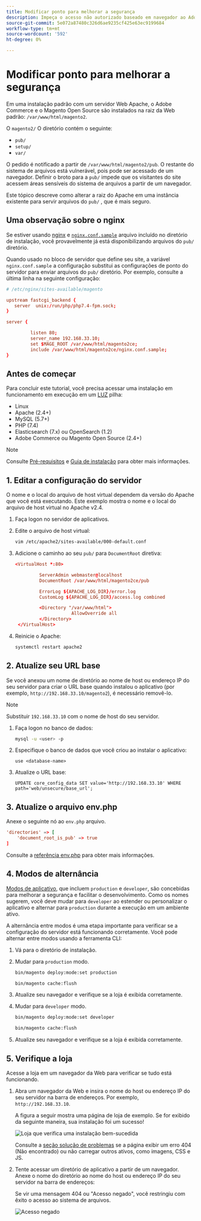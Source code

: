 ```yaml
---
title: Modificar ponto para melhorar a segurança
description: Impeça o acesso não autorizado baseado em navegador ao Adobe Commerce ou ao sistema de arquivos Magento Open Source no local.
source-git-commit: 5e072a87480c326d6ae9235cf425e63ec9199684
workflow-type: tm+mt
source-wordcount: '592'
ht-degree: 0%

---
```



# Modificar ponto para melhorar a segurança

Em uma instalação padrão com um servidor Web Apache, o Adobe Commerce e o Magento Open Source são instalados na raiz da Web padrão: `/var/www/html/magento2`.

O `magento2/` O diretório contém o seguinte:

- `pub/`
- `setup/`
- `var/`

O pedido é notificado a partir de `/var/www/html/magento2/pub`. O restante do sistema de arquivos está vulnerável, pois pode ser acessado de um navegador.
Definir o broto para a `pub/` impede que os visitantes do site acessem áreas sensíveis do sistema de arquivos a partir de um navegador.

Este tópico descreve como alterar a raiz do Apache em uma instância existente para servir arquivos do `pub/` , que é mais seguro.

## Uma observação sobre o nginx

Se estiver usando [nginx](../prerequisites/web-server/nginx.md) e [`nginx.conf.sample`](https://github.com/magento/magento2/blob/2.4/nginx.conf.sample) arquivo incluído no diretório de instalação, você provavelmente já está disponibilizando arquivos do `pub/` diretório.

Quando usado no bloco de servidor que define seu site, a variável `nginx.conf.sample` a configuração substitui as configurações de ponto do servidor para enviar arquivos do `pub/` diretório. Por exemplo, consulte a última linha na seguinte configuração:

```conf
# /etc/nginx/sites-available/magento

upstream fastcgi_backend {
   server  unix:/run/php/php7.4-fpm.sock;
}

server {

         listen 80;
         server_name 192.168.33.10;
         set $MAGE_ROOT /var/www/html/magento2ce;
         include /var/www/html/magento2ce/nginx.conf.sample;
}
```

## Antes de começar

Para concluir este tutorial, você precisa acessar uma instalação em funcionamento em execução em um [LUZ](https://en.wikipedia.org/wiki/LAMP_(software_bundle)) pilha:

- Linux
- Apache (2.4+)
- MySQL (5.7+)
- PHP (7.4)
- Elasticsearch (7.x) ou OpenSearch (1.2)
- Adobe Commerce ou Magento Open Source (2.4+)

>[!NOTE]
>
>Consulte [Pré-requisitos](../prerequisites/overview.md) e [Guia de instalação](../overview.md) para obter mais informações.

## 1. Editar a configuração do servidor

O nome e o local do arquivo de host virtual dependem da versão do Apache que você está executando. Este exemplo mostra o nome e o local do arquivo de host virtual no Apache v2.4.

1. Faça logon no servidor de aplicativos.
1. Edite o arquivo de host virtual:

   ```bash
   vim /etc/apache2/sites-available/000-default.conf
   ```

1. Adicione o caminho ao seu `pub/` para `DocumentRoot` diretiva:

   ```conf
   <VirtualHost *:80>
   
            ServerAdmin webmaster@localhost
            DocumentRoot /var/www/html/magento2ce/pub
   
            ErrorLog ${APACHE_LOG_DIR}/error.log
            CustomLog ${APACHE_LOG_DIR}/access.log combined
   
            <Directory "/var/www/html">
                        AllowOverride all
            </Directory>
    </VirtualHost>
   ```

1. Reinicie o Apache:

   ```bash
   systemctl restart apache2
   ```

## 2. Atualize seu URL base

Se você anexou um nome de diretório ao nome de host ou endereço IP do seu servidor para criar o URL base quando instalou o aplicativo (por exemplo, `http://192.168.33.10/magento2`), é necessário removê-lo.

>[!NOTE]
>
>Substituir `192.168.33.10` com o nome de host do seu servidor.

1. Faça logon no banco de dados:

   ```bash
   mysql -u <user> -p
   ```

1. Especifique o banco de dados que você criou ao instalar o aplicativo:

   ```shell
   use <database-name>
   ```

1. Atualize o URL base:

   ```shell
   UPDATE core_config_data SET value='http://192.168.33.10' WHERE path='web/unsecure/base_url';
   ```

## 3. Atualize o arquivo env.php

Anexe o seguinte nó ao `env.php` arquivo.

```conf
'directories' => [
    'document_root_is_pub' => true
]
```

Consulte a [referência env.php](../../configuration/reference/config-reference-envphp.md) para obter mais informações.

## 4. Modos de alternância

[Modos de aplicativo](../../configuration/bootstrap/application-modes.md), que incluem `production` e `developer`, são concebidas para melhorar a segurança e facilitar o desenvolvimento. Como os nomes sugerem, você deve mudar para `developer` ao estender ou personalizar o aplicativo e alternar para `production` durante a execução em um ambiente ativo.

A alternância entre modos é uma etapa importante para verificar se a configuração do servidor está funcionando corretamente. Você pode alternar entre modos usando a ferramenta CLI:

1. Vá para o diretório de instalação.
1. Mudar para `production` modo.

   ```bash
   bin/magento deploy:mode:set production
   ```

   ```bash
   bin/magento cache:flush
   ```

1. Atualize seu navegador e verifique se a loja é exibida corretamente.
1. Mudar para `developer` modo.

   ```bash
   bin/magento deploy:mode:set developer
   ```

   ```bash
   bin/magento cache:flush
   ```

1. Atualize seu navegador e verifique se a loja é exibida corretamente.

## 5. Verifique a loja

Acesse a loja em um navegador da Web para verificar se tudo está funcionando.

1. Abra um navegador da Web e insira o nome do host ou endereço IP do seu servidor na barra de endereços. Por exemplo, `http://192.168.33.10`.

   A figura a seguir mostra uma página de loja de exemplo. Se for exibido da seguinte maneira, sua instalação foi um sucesso!

   ![Loja que verifica uma instalação bem-sucedida](../../assets/installation/install-success_store.png)

   Consulte a [seção solução de problemas](https://support.magento.com/hc/en-us/articles/360032994352) se a página exibir um erro 404 (Não encontrado) ou não carregar outros ativos, como imagens, CSS e JS.

1. Tente acessar um diretório de aplicativo a partir de um navegador. Anexe o nome do diretório ao nome do host ou endereço IP do seu servidor na barra de endereços:

   Se vir uma mensagem 404 ou &quot;Acesso negado&quot;, você restringiu com êxito o acesso ao sistema de arquivos.

   ![Acesso negado](../../assets/installation/access-denied.png)
